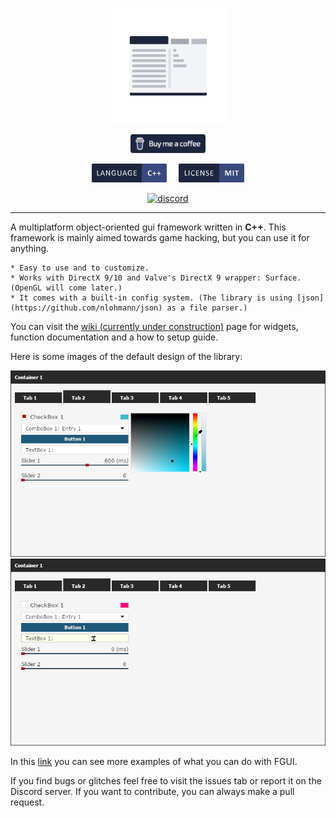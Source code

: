 <p align="center">
  <img width="185" src="resources/repo/fgui_logo.png" alt="logo">
</p>

<p align="center">
   <a href="https://www.buymeacoffee.com/otvv"><img width="120" height="30" src="resources/repo/sponsor.svg" alt="buy me a coffe"></a>
</p>

<p align="center">
    <a href="https://en.wikipedia.org/wiki/C%2B%2B"><img width="120" height="30" src="resources/repo/language.svg" alt="c++"></a>
    <a href="https://github.com/otvv/fgui/blob/master/LICENSE"><img width="120" height="30" src="resources/repo/license.svg" alt="mit"></a>
</p>

<p align="center"> 
  <a href="https://discord.gg/jF3psdk"><img width="245" src="https://discordapp.com/api/guilds/626007641037996073/widget.png?style=banner3" alt="discord"></a>
</p>

***

A multiplatform object-oriented gui framework written in **C++**. This framework is mainly aimed towards game hacking, but you can use it for anything.

	* Easy to use and to customize.
	* Works with DirectX 9/10 and Valve's DirectX 9 wrapper: Surface. (OpenGL will come later.)
	* It comes with a built-in config system. (The library is using [json](https://github.com/nlohmann/json) as a file parser.)

You can visit the [wiki (currently under construction)](https://github.com/otvv/fgui/wiki) page for widgets, function documentation and a how to setup guide.

Here is some images of the default design of the library:

![img1](resources/repo/fgui_default_layout_1.png)
![img2](resources/repo/fgui_default_layout_2.png)

In this [link](https://github.com/otvv/fgui/tree/master/resources) you can see more examples of what you can do with FGUI.

If you find bugs or glitches feel free to visit the issues tab or report it on the Discord server. 
If you want to contribute, you can always make a pull request.
